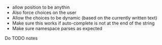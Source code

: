 - allow position to be anythin
- Also force choices on the user
 - Allow the choices to be dynamic (based on the currently written text)
 - Make sure this works if auto-complete is not at the end of the string
 - Make sure namespace parses as expected

Do TODO notes
